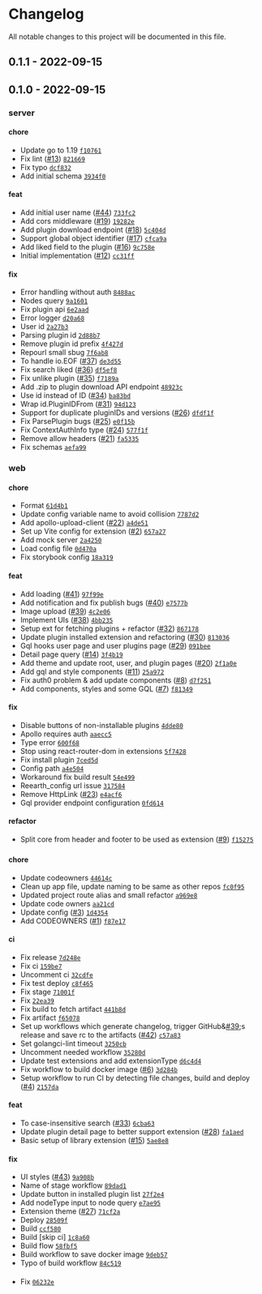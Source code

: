 # Changelog

All notable changes to this project will be documented in this file.

## 0.1.1 - 2022-09-15

## 0.1.0 - 2022-09-15

### server

#### chore

- Update go to 1.19 [`f10761`](https://github.com/reearth/reearth-marketplace/commit/f10761)
- Fix lint ([#13](https://github.com/reearth/reearth-marketplace/pull/13)) [`821669`](https://github.com/reearth/reearth-marketplace/commit/821669)
- Fix typo [`dcf832`](https://github.com/reearth/reearth-marketplace/commit/dcf832)
- Add initial schema [`3934f0`](https://github.com/reearth/reearth-marketplace/commit/3934f0)

#### feat

- Add initial user name ([#44](https://github.com/reearth/reearth-marketplace/pull/44)) [`733fc2`](https://github.com/reearth/reearth-marketplace/commit/733fc2)
- Add cors middleware ([#19](https://github.com/reearth/reearth-marketplace/pull/19)) [`19282e`](https://github.com/reearth/reearth-marketplace/commit/19282e)
- Add plugin download endpoint ([#18](https://github.com/reearth/reearth-marketplace/pull/18)) [`5c404d`](https://github.com/reearth/reearth-marketplace/commit/5c404d)
- Support global object identifier ([#17](https://github.com/reearth/reearth-marketplace/pull/17)) [`cfca9a`](https://github.com/reearth/reearth-marketplace/commit/cfca9a)
- Add liked field to the plugin ([#16](https://github.com/reearth/reearth-marketplace/pull/16)) [`9c758e`](https://github.com/reearth/reearth-marketplace/commit/9c758e)
- Initial implementation ([#12](https://github.com/reearth/reearth-marketplace/pull/12)) [`cc31ff`](https://github.com/reearth/reearth-marketplace/commit/cc31ff)

#### fix

- Error handling without auth [`8488ac`](https://github.com/reearth/reearth-marketplace/commit/8488ac)
- Nodes query [`9a1601`](https://github.com/reearth/reearth-marketplace/commit/9a1601)
- Fix plugin api [`6e2aad`](https://github.com/reearth/reearth-marketplace/commit/6e2aad)
- Error logger [`d20a68`](https://github.com/reearth/reearth-marketplace/commit/d20a68)
- User id [`2a27b3`](https://github.com/reearth/reearth-marketplace/commit/2a27b3)
- Parsing plugin id [`2d88b7`](https://github.com/reearth/reearth-marketplace/commit/2d88b7)
- Remove plugin id prefix [`4f427d`](https://github.com/reearth/reearth-marketplace/commit/4f427d)
- Repourl small sbug [`7f6ab8`](https://github.com/reearth/reearth-marketplace/commit/7f6ab8)
- To handle io.EOF ([#37](https://github.com/reearth/reearth-marketplace/pull/37)) [`de3d55`](https://github.com/reearth/reearth-marketplace/commit/de3d55)
- Fix search liked ([#36](https://github.com/reearth/reearth-marketplace/pull/36)) [`df5ef8`](https://github.com/reearth/reearth-marketplace/commit/df5ef8)
- Fix unlike plugin ([#35](https://github.com/reearth/reearth-marketplace/pull/35)) [`f7189a`](https://github.com/reearth/reearth-marketplace/commit/f7189a)
- Add .zip to plugin download API endpoint [`48923c`](https://github.com/reearth/reearth-marketplace/commit/48923c)
- Use id instead of ID ([#34](https://github.com/reearth/reearth-marketplace/pull/34)) [`ba83bd`](https://github.com/reearth/reearth-marketplace/commit/ba83bd)
- Wrap id.PluginIDFrom ([#31](https://github.com/reearth/reearth-marketplace/pull/31)) [`94d123`](https://github.com/reearth/reearth-marketplace/commit/94d123)
- Support for duplicate pluginIDs and versions ([#26](https://github.com/reearth/reearth-marketplace/pull/26)) [`dfdf1f`](https://github.com/reearth/reearth-marketplace/commit/dfdf1f)
- Fix ParsePlugin bugs ([#25](https://github.com/reearth/reearth-marketplace/pull/25)) [`e0f15b`](https://github.com/reearth/reearth-marketplace/commit/e0f15b)
- Fix ContextAuthInfo type ([#24](https://github.com/reearth/reearth-marketplace/pull/24)) [`577f1f`](https://github.com/reearth/reearth-marketplace/commit/577f1f)
- Remove allow headers ([#21](https://github.com/reearth/reearth-marketplace/pull/21)) [`fa5335`](https://github.com/reearth/reearth-marketplace/commit/fa5335)
- Fix schemas [`aefa99`](https://github.com/reearth/reearth-marketplace/commit/aefa99)

### web

#### chore

- Format [`61d4b1`](https://github.com/reearth/reearth-marketplace/commit/61d4b1)
- Update config variable name to avoid collision [`7787d2`](https://github.com/reearth/reearth-marketplace/commit/7787d2)
- Add apollo-upload-client ([#22](https://github.com/reearth/reearth-marketplace/pull/22)) [`a4de51`](https://github.com/reearth/reearth-marketplace/commit/a4de51)
- Set up Vite config for extension ([#2](https://github.com/reearth/reearth-marketplace/pull/2)) [`657a27`](https://github.com/reearth/reearth-marketplace/commit/657a27)
- Add mock server [`2a4250`](https://github.com/reearth/reearth-marketplace/commit/2a4250)
- Load config file [`0d470a`](https://github.com/reearth/reearth-marketplace/commit/0d470a)
- Fix storybook config [`18a319`](https://github.com/reearth/reearth-marketplace/commit/18a319)

#### feat

- Add loading ([#41](https://github.com/reearth/reearth-marketplace/pull/41)) [`97f99e`](https://github.com/reearth/reearth-marketplace/commit/97f99e)
- Add notification and fix publish bugs ([#40](https://github.com/reearth/reearth-marketplace/pull/40)) [`e7577b`](https://github.com/reearth/reearth-marketplace/commit/e7577b)
- Image upload ([#39](https://github.com/reearth/reearth-marketplace/pull/39)) [`4c2e06`](https://github.com/reearth/reearth-marketplace/commit/4c2e06)
- Implement UIs ([#38](https://github.com/reearth/reearth-marketplace/pull/38)) [`4bb235`](https://github.com/reearth/reearth-marketplace/commit/4bb235)
- Setup ext for fetching plugins + refactor ([#32](https://github.com/reearth/reearth-marketplace/pull/32)) [`867178`](https://github.com/reearth/reearth-marketplace/commit/867178)
- Update plugin installed extension and refactoring ([#30](https://github.com/reearth/reearth-marketplace/pull/30)) [`813036`](https://github.com/reearth/reearth-marketplace/commit/813036)
- Gql hooks user page and user plugins page ([#29](https://github.com/reearth/reearth-marketplace/pull/29)) [`091bee`](https://github.com/reearth/reearth-marketplace/commit/091bee)
- Detail page query ([#14](https://github.com/reearth/reearth-marketplace/pull/14)) [`3f4b19`](https://github.com/reearth/reearth-marketplace/commit/3f4b19)
- Add theme and update root, user, and plugin pages ([#20](https://github.com/reearth/reearth-marketplace/pull/20)) [`2f1a0e`](https://github.com/reearth/reearth-marketplace/commit/2f1a0e)
- Add gql and style components ([#11](https://github.com/reearth/reearth-marketplace/pull/11)) [`25a972`](https://github.com/reearth/reearth-marketplace/commit/25a972)
- Fix auth0 problem &amp; add update components ([#8](https://github.com/reearth/reearth-marketplace/pull/8)) [`d7f251`](https://github.com/reearth/reearth-marketplace/commit/d7f251)
- Add components, styles and some GQL ([#7](https://github.com/reearth/reearth-marketplace/pull/7)) [`f81349`](https://github.com/reearth/reearth-marketplace/commit/f81349)

#### fix

- Disable buttons of non-installable plugins [`4dde80`](https://github.com/reearth/reearth-marketplace/commit/4dde80)
- Apollo requires auth [`aaecc5`](https://github.com/reearth/reearth-marketplace/commit/aaecc5)
- Type error [`600f68`](https://github.com/reearth/reearth-marketplace/commit/600f68)
- Stop using react-router-dom in extensions [`5f7428`](https://github.com/reearth/reearth-marketplace/commit/5f7428)
- Fix install plugin [`7ced5d`](https://github.com/reearth/reearth-marketplace/commit/7ced5d)
- Config path [`a4e504`](https://github.com/reearth/reearth-marketplace/commit/a4e504)
- Workaround fix build result [`54e499`](https://github.com/reearth/reearth-marketplace/commit/54e499)
- Reearth_config url issue [`317584`](https://github.com/reearth/reearth-marketplace/commit/317584)
- Remove HttpLink ([#23](https://github.com/reearth/reearth-marketplace/pull/23)) [`e4acf6`](https://github.com/reearth/reearth-marketplace/commit/e4acf6)
- Gql provider endpoint configuration [`0fd614`](https://github.com/reearth/reearth-marketplace/commit/0fd614)

#### refactor

- Split core from header and footer to be used as extension ([#9](https://github.com/reearth/reearth-marketplace/pull/9)) [`f15275`](https://github.com/reearth/reearth-marketplace/commit/f15275)

### 

#### chore

- Update codeowners [`44614c`](https://github.com/reearth/reearth-marketplace/commit/44614c)
- Clean up app file, update naming to be same as other repos [`fc0f95`](https://github.com/reearth/reearth-marketplace/commit/fc0f95)
- Updated project route alias and small refactor [`a969e8`](https://github.com/reearth/reearth-marketplace/commit/a969e8)
- Update code owners [`aa21cd`](https://github.com/reearth/reearth-marketplace/commit/aa21cd)
- Update config ([#3](https://github.com/reearth/reearth-marketplace/pull/3)) [`1d4354`](https://github.com/reearth/reearth-marketplace/commit/1d4354)
- Add CODEOWNERS ([#1](https://github.com/reearth/reearth-marketplace/pull/1)) [`f87e17`](https://github.com/reearth/reearth-marketplace/commit/f87e17)

#### ci

- Fix release [`7d248e`](https://github.com/reearth/reearth-marketplace/commit/7d248e)
- Fix ci [`159be7`](https://github.com/reearth/reearth-marketplace/commit/159be7)
- Uncomment ci [`32cdfe`](https://github.com/reearth/reearth-marketplace/commit/32cdfe)
- Fix test deploy [`c8f465`](https://github.com/reearth/reearth-marketplace/commit/c8f465)
- Fix stage [`71001f`](https://github.com/reearth/reearth-marketplace/commit/71001f)
- Fix [`22ea39`](https://github.com/reearth/reearth-marketplace/commit/22ea39)
- Fix build to fetch artifact [`441b8d`](https://github.com/reearth/reearth-marketplace/commit/441b8d)
- Fix artifact [`f65078`](https://github.com/reearth/reearth-marketplace/commit/f65078)
- Set up workflows which generate changelog, trigger GitHub&[#39](https://github.com/reearth/reearth-marketplace/pull/39);s release and save rc to the artifacts ([#42](https://github.com/reearth/reearth-marketplace/pull/42)) [`c57a83`](https://github.com/reearth/reearth-marketplace/commit/c57a83)
- Set golangci-lint timeout [`3250cb`](https://github.com/reearth/reearth-marketplace/commit/3250cb)
- Uncomment needed workflow [`35280d`](https://github.com/reearth/reearth-marketplace/commit/35280d)
- Update test extensions and add extensionType [`d6c4d4`](https://github.com/reearth/reearth-marketplace/commit/d6c4d4)
- Fix workflow to build docker image ([#6](https://github.com/reearth/reearth-marketplace/pull/6)) [`3d284b`](https://github.com/reearth/reearth-marketplace/commit/3d284b)
- Setup workflow to run CI by detecting file changes, build and deploy ([#4](https://github.com/reearth/reearth-marketplace/pull/4)) [`2157da`](https://github.com/reearth/reearth-marketplace/commit/2157da)

#### feat

- To case-insensitive search ([#33](https://github.com/reearth/reearth-marketplace/pull/33)) [`6cba63`](https://github.com/reearth/reearth-marketplace/commit/6cba63)
- Update plugin detail page to better support extension ([#28](https://github.com/reearth/reearth-marketplace/pull/28)) [`fa1aed`](https://github.com/reearth/reearth-marketplace/commit/fa1aed)
- Basic setup of library extension ([#15](https://github.com/reearth/reearth-marketplace/pull/15)) [`5ae8e8`](https://github.com/reearth/reearth-marketplace/commit/5ae8e8)

#### fix

- UI styles ([#43](https://github.com/reearth/reearth-marketplace/pull/43)) [`9a908b`](https://github.com/reearth/reearth-marketplace/commit/9a908b)
- Name of stage workflow [`89dad1`](https://github.com/reearth/reearth-marketplace/commit/89dad1)
- Update button in installed plugin list [`27f2e4`](https://github.com/reearth/reearth-marketplace/commit/27f2e4)
- Add nodeType input to node query [`e7ae95`](https://github.com/reearth/reearth-marketplace/commit/e7ae95)
- Extension theme ([#27](https://github.com/reearth/reearth-marketplace/pull/27)) [`71cf2a`](https://github.com/reearth/reearth-marketplace/commit/71cf2a)
- Deploy [`28509f`](https://github.com/reearth/reearth-marketplace/commit/28509f)
- Build [`ccf580`](https://github.com/reearth/reearth-marketplace/commit/ccf580)
- Build [skip ci] [`1c8a60`](https://github.com/reearth/reearth-marketplace/commit/1c8a60)
- Build flow [`58fbf5`](https://github.com/reearth/reearth-marketplace/commit/58fbf5)
- Build workflow to save docker image [`9deb57`](https://github.com/reearth/reearth-marketplace/commit/9deb57)
- Typo of build workflow [`84c519`](https://github.com/reearth/reearth-marketplace/commit/84c519)

#### 

- Fix [`06232e`](https://github.com/reearth/reearth-marketplace/commit/06232e)